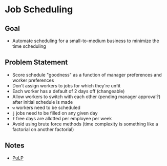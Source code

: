 # Job Scheduling
## Goal
- Automate scheduling for a small-to-medium business to minimize the time scheduling
  
## Problem Statement
- Score schedule "goodness" as a function of manager preferences and worker preferences
- Don't assign workers to jobs for which they're unfit
- Each worker has a default of 2 days off (changeable)
- Allow workers to switch with each other (pending manager approval?) after initial schedule is made
- `w` workers need to be scheduled
- `j` jobs need to be filled on any given day
- `f` free days are allotted per employee per week
- Avoid using brute force methods (time complexity is something like a factorial on another factorial)

## Notes
- [PuLP](https://coin-or.github.io/pulp/)
